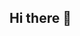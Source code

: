 ## Hi there 👋

<!--
**LiamTeague/LiamTeague** is a ✨ _special_ ✨ repository because its `README.md` (this file) appears on your GitHub profile.

Here are some ideas to get you started:

- 🔭 I’m currently working on a learning platform for students like me as well as a program to allow laser cutter designs to be drawn and editted in a VR enviromnent
- 🌱 I’m currently learning Software Engineering
- 👯 I’m looking to collaborate on projects involved in the AI sphere
- 🤔 I’m looking for help with connecting to people with a foothold in the IT world
- 💬 Ask me about why I love AI so much 
- 📫 How to reach me -> email: liamteague647@gmail.com
                     -> LinkedIn: Liam Teague
- ⚡ Fun fact: I wanted to become a chef before studying IT and I can make a really good pasta dish
-->
